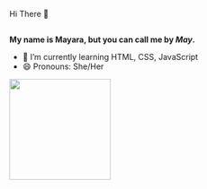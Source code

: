 Hi There 👋
##

<strong>My name is Mayara, but you can call me by <em>May</em>.</strong>

- 🌱 I’m currently learning HTML, CSS, JavaScript
- 😄 Pronouns: She/Her


<a href="https://github.com/wouldmay/">
  <img height="180em" align="center" src="https://github-readme-stats.vercel.app/api?username=wouldmay&show_icons=true&theme=dracula"/>
</a>
